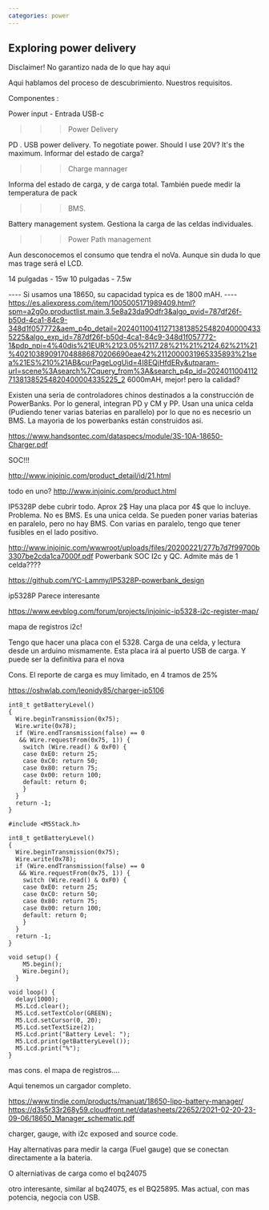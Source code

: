 ```yaml
---
categories: power
---
```


## Exploring power delivery

Disclaimer! No garantizo nada de lo que hay aqui

Aqui hablamos del proceso de descubrimiento. Nuestros requisitos. 

Componentes :

Power input - Entrada USB-c

>>> Power Delivery

PD . USB power delivery. To negotiate power. Should I use 20V? It's the maximum. Informar del estado de carga?

>>> Charge mannager

Informa del estado de carga, y de carga total. También puede medir la temperatura de pack

>>> BMS. 

Battery management system. Gestiona la carga de las celdas individuales.

>>> Power Path management

Aun desconocemos el consumo que tendra el noVa. Aunque sin duda lo que mas trage será el LCD.

14 pulgadas - 15w
10 pulgadas - 7.5w

---- Si usamos una 18650, su capacidad typica es de 1800 mAH. 
---- https://es.aliexpress.com/item/1005005171989409.html?spm=a2g0o.productlist.main.3.5e8a23da9Odfr3&algo_pvid=787df26f-b50d-4ca1-84c9-348d1f057772&aem_p4p_detail=202401100411271381385254820400004335225&algo_exp_id=787df26f-b50d-4ca1-84c9-348d1f057772-1&pdp_npi=4%40dis%21EUR%2123.05%2117.28%21%21%2124.62%21%21%402103890917048886870206690eae42%2112000031965335893%21sea%21ES%210%21AB&curPageLogUid=4I8EQjHfdERy&utparam-url=scene%3Asearch%7Cquery_from%3A&search_p4p_id=202401100411271381385254820400004335225_2 6000mAH, mejor! pero la calidad?

Existen una seria de controladores chinos destinados a la construcción de PowerBanks. Por lo general, integran PD y CM y PP. Usan una unica celda (Pudiendo tener varias baterias en parallelo) por lo que no es necesrio un BMS. La mayoria de los powerbanks están construidos asi.

https://www.handsontec.com/dataspecs/module/3S-10A-18650-Charger.pdf

SOC!!!

http://www.injoinic.com/product_detail/id/21.html

todo en uno?
http://www.injoinic.com/product.html

IP5328P debe cubrir todo. Aprox 2$ Hay una placa por 4$ que lo incluye. Problema. No es BMS. Es una unica celda. Se pueden poner varias baterias en paralelo, pero no hay BMS.
Con varias en paralelo, tengo que tener fusibles en el lado positivo.

http://www.injoinic.com/wwwroot/uploads/files/20200221/277b7d7f99700b3307be2cda1ca7000f.pdf
Powerbank SOC
I2c y QC. Admite más de 1 celda????

https://github.com/YC-Lammy/IP5328P-powerbank_design

ip5328P
Parece interesante

https://www.eevblog.com/forum/projects/injoinic-ip5328-i2c-register-map/

mapa de registros i2c!

Tengo que hacer una placa con el 5328. Carga de una celda, y lectura desde un arduino mismamente. 
Esta placa irá al puerto USB de carga. Y puede ser la definitiva para el nova

Cons. El reporte de carga es muy limitado, en 4 tramos de 25%

https://oshwlab.com/leonidy85/charger-ip5106

```
int8_t getBatteryLevel()
{
  Wire.beginTransmission(0x75);
  Wire.write(0x78);
  if (Wire.endTransmission(false) == 0
   && Wire.requestFrom(0x75, 1)) {
    switch (Wire.read() & 0xF0) {
    case 0xE0: return 25;
    case 0xC0: return 50;
    case 0x80: return 75;
    case 0x00: return 100;
    default: return 0;
    }
  }
  return -1;
}

#include <M5Stack.h>

int8_t getBatteryLevel()
{
  Wire.beginTransmission(0x75);
  Wire.write(0x78);
  if (Wire.endTransmission(false) == 0
   && Wire.requestFrom(0x75, 1)) {
    switch (Wire.read() & 0xF0) {
    case 0xE0: return 25;
    case 0xC0: return 50;
    case 0x80: return 75;
    case 0x00: return 100;
    default: return 0;
    }
  }
  return -1;
}

void setup() {
    M5.begin();
    Wire.begin();
  }

void loop() {
  delay(1000);
  M5.Lcd.clear();
  M5.Lcd.setTextColor(GREEN);
  M5.Lcd.setCursor(0, 20);
  M5.Lcd.setTextSize(2);
  M5.Lcd.print("Battery Level: ");
  M5.Lcd.print(getBatteryLevel());
  M5.Lcd.print("%");
}
```
    

mas cons. el mapa de registros....

Aqui tenemos un cargador completo.


https://www.tindie.com/products/manuat/18650-lipo-battery-manager/
https://d3s5r33r268y59.cloudfront.net/datasheets/22652/2021-02-20-23-09-06/18650_Manager_schematic.pdf

charger, gauge, with i2c exposed and source code.


Hay alternativas para medir la carga (Fuel gauge) que se conectan directamente a la bateria.

O alterniativas de carga como el bq24075

otro interesante, similar al bq24075, es el BQ25895. Mas actual, con mas potencia, negocia con USB.



